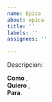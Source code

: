 ```yaml
---
name: Epica
about: epica
title: ''
labels: ''
assignees: ''

---
```


Descripcion:

**Como**  ,  
**Quiero**  ,  
**Para**.
